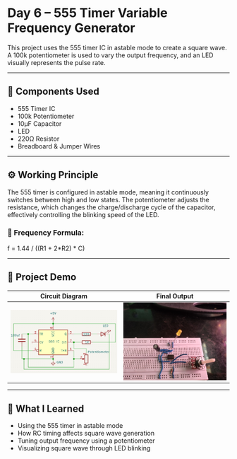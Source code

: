 # Day 6 – 555 Timer Variable Frequency Generator

This project uses the 555 timer IC in astable mode to create a square wave. A 100k potentiometer is used to vary the output frequency, and an LED visually represents the pulse rate.

---

## 🔧 Components Used
- 555 Timer IC
- 100k Potentiometer
- 10µF Capacitor
- LED
- 220Ω Resistor
- Breadboard & Jumper Wires

---

## ⚙️ Working Principle
The 555 timer is configured in astable mode, meaning it continuously switches between high and low states. The potentiometer adjusts the resistance, which changes the charge/discharge cycle of the capacitor, effectively controlling the blinking speed of the LED.

### 📐 Frequency Formula:
f = 1.44 / ((R1 + 2*R2) * C)

---

## 📸 Project Demo

| Circuit Diagram | Final Output |
|-----------------|---------------|
| ![Circuit](./Circuit_Diagram.png) | ![Demo](./Demo_Image.jpg) |

---

## 🧠 What I Learned
- Using the 555 timer in astable mode  
- How RC timing affects square wave generation  
- Tuning output frequency using a potentiometer  
- Visualizing square wave through LED blinking
